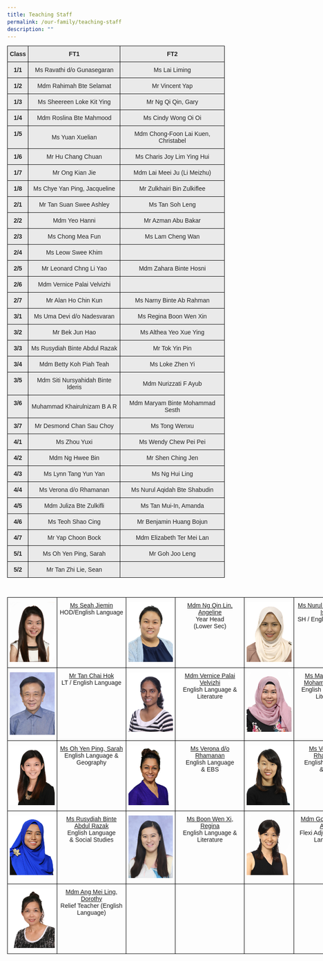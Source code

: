```yaml
---
title: Teaching Staff
permalink: /our-family/teaching-staff
description: ""
---
```

<style type="text/css">
.tg  {border-collapse:collapse;border-spacing:0;}
.tg td{border-color:black;border-style:solid;border-width:1px;font-family:Arial, sans-serif;font-size:14px;
  overflow:hidden;padding:10px 5px;word-break:normal;}
.tg th{border-color:black;border-style:solid;border-width:1px;font-family:Arial, sans-serif;font-size:14px;
  font-weight:normal;overflow:hidden;padding:10px 5px;word-break:normal;}
.tg .tg-n4qt{background-color:#EAEAEA;color:#222;font-weight:bold;text-align:center;vertical-align:top}
.tg .tg-ii8k{background-color:#EAEAEA;color:#222;text-align:center;vertical-align:top}
.tg .tg-ku5w{background-color:#EAEAEA;color:#222;text-align:center;vertical-align:middle}
.tg .tg-4su8{background-color:#eaeaea;text-align:left;vertical-align:top}
</style>
<table class="tg">
<thead>
  <tr>
    <th class="tg-n4qt">Class</th>
    <th class="tg-n4qt">FT1</th>
    <th class="tg-n4qt">FT2</th>
  </tr>
</thead>
<tbody>
  <tr>
    <td class="tg-n4qt">1/1</td>
    <td class="tg-ku5w"><span style="color:#222;background-color:#EAEAEA">Ms Ravathi d/o Gunasegaran</span><br></td>
    <td class="tg-ku5w"><span style="color:#222;background-color:#EAEAEA">Ms Lai Liming</span><br></td>
  </tr>
  <tr>
    <td class="tg-n4qt">1/2</td>
    <td class="tg-ku5w"><span style="color:#222;background-color:#EAEAEA">Mdm Rahimah Bte Selamat</span><br></td>
    <td class="tg-ku5w"><span style="color:#222;background-color:#EAEAEA">Mr Vincent Yap</span><br></td>
  </tr>
  <tr>
    <td class="tg-n4qt">1/3</td>
    <td class="tg-ku5w"><span style="color:#222;background-color:#EAEAEA">Ms Sheereen Loke Kit Ying</span><br></td>
    <td class="tg-ku5w"><span style="color:#222;background-color:#EAEAEA">Mr Ng Qi Qin, Gary</span><br></td>
  </tr>
  <tr>
    <td class="tg-n4qt">1/4</td>
    <td class="tg-ku5w"><span style="color:#222;background-color:#EAEAEA">Mdm Roslina Bte Mahmood</span><br></td>
    <td class="tg-ku5w"><span style="color:#222;background-color:#EAEAEA">Ms Cindy Wong Oi Oi</span></td>
  </tr>
  <tr>
    <td class="tg-n4qt">1/5</td>
    <td class="tg-ku5w"><span style="color:#222;background-color:#EAEAEA">Ms Yuan Xuelian</span><br></td>
    <td class="tg-ku5w"><span style="color:#222;background-color:#EAEAEA">Mdm Chong-Foon Lai Kuen, Christabel</span><br></td>
  </tr>
  <tr>
    <td class="tg-n4qt">1/6</td>
    <td class="tg-ku5w"><span style="color:#222;background-color:#EAEAEA">Mr Hu Chang Chuan</span><br></td>
    <td class="tg-ku5w"><span style="color:#222;background-color:#EAEAEA">Ms Charis Joy Lim Ying Hui</span><br></td>
  </tr>
  <tr>
    <td class="tg-n4qt">1/7</td>
    <td class="tg-ku5w"><span style="color:#222;background-color:#EAEAEA">Mr Ong Kian Jie</span><br></td>
    <td class="tg-ku5w"><span style="color:#222;background-color:#EAEAEA">Mdm Lai Meei Ju (Li Meizhu)</span><br></td>
  </tr>
  <tr>
    <td class="tg-n4qt">1/8 </td>
    <td class="tg-ku5w"><span style="color:#222;background-color:#EAEAEA">Ms Chye Yan Ping, Jacqueline </span></td>
    <td class="tg-ku5w"><span style="color:#222;background-color:#EAEAEA">Mr Zulkhairi Bin Zulkiflee </span></td>
  </tr>
  <tr>
    <td class="tg-n4qt">2/1</td>
    <td class="tg-ku5w"><span style="color:#222;background-color:#EAEAEA">Mr Tan Suan Swee Ashley</span><br></td>
    <td class="tg-ku5w"><span style="color:#222;background-color:#EAEAEA">Ms Tan Soh Leng</span><br></td>
  </tr>
  <tr>
    <td class="tg-n4qt">2/2</td>
    <td class="tg-ku5w"><span style="color:#222;background-color:#EAEAEA">Mdm Yeo Hanni</span><br></td>
    <td class="tg-ku5w"><span style="color:#222;background-color:#EAEAEA">Mr Azman Abu Bakar</span><br></td>
  </tr>
  <tr>
    <td class="tg-n4qt">2/3</td>
    <td class="tg-ku5w"><span style="color:#222;background-color:#EAEAEA">Ms Chong Mea Fun</span><br></td>
    <td class="tg-ku5w"><span style="color:#222;background-color:#EAEAEA">Ms Lam Cheng Wan</span><br></td>
  </tr>
  <tr>
    <td class="tg-n4qt">2/4</td>
    <td class="tg-ku5w"><span style="color:#222;background-color:#EAEAEA">Ms Leow Swee Khim</span><br></td>
    <td class="tg-ii8k"></td>
  </tr>
  <tr>
    <td class="tg-n4qt">2/5</td>
    <td class="tg-ku5w"><span style="color:#222;background-color:#EAEAEA">Mr Leonard Chng Li Yao</span><br></td>
    <td class="tg-ku5w"><span style="color:#222;background-color:#EAEAEA">Mdm Zahara Binte Hosni</span><br></td>
  </tr>
  <tr>
    <td class="tg-n4qt">2/6</td>
    <td class="tg-ku5w"><span style="color:#222;background-color:#EAEAEA">Mdm Vernice Palai Velvizhi</span><br></td>
    <td class="tg-ii8k"></td>
  </tr>
  <tr>
    <td class="tg-n4qt">2/7</td>
    <td class="tg-ku5w"><span style="color:#222;background-color:#EAEAEA">Mr Alan Ho Chin Kun</span><br></td>
    <td class="tg-ku5w"><span style="color:#222;background-color:#EAEAEA">Ms Narny Binte Ab Rahman</span><br></td>
  </tr>
  <tr>
    <td class="tg-n4qt">3/1</td>
    <td class="tg-ku5w"><span style="color:#222;background-color:#EAEAEA">Ms Uma Devi d/o Nadesvaran</span><br></td>
    <td class="tg-ku5w"><span style="color:#222;background-color:#EAEAEA">Ms Regina Boon Wen Xin</span><br></td>
  </tr>
  <tr>
    <td class="tg-n4qt">3/2</td>
    <td class="tg-ku5w"><span style="color:#222;background-color:#EAEAEA">Mr Bek Jun Hao</span><br></td>
    <td class="tg-ku5w"><span style="color:#222;background-color:#EAEAEA">Ms Althea Yeo Xue Ying</span><br></td>
  </tr>
  <tr>
    <td class="tg-n4qt">3/3</td>
    <td class="tg-ku5w"><span style="color:#222;background-color:#EAEAEA">Ms Rusydiah Binte Abdul Razak</span><br></td>
    <td class="tg-ku5w"><span style="color:#222;background-color:#EAEAEA">Mr Tok Yin Pin</span><br></td>
  </tr>
  <tr>
    <td class="tg-n4qt">3/4</td>
    <td class="tg-ku5w"><span style="color:#222;background-color:#EAEAEA">Mdm Betty Koh Piah Teah</span><br></td>
    <td class="tg-ku5w"><span style="color:#222;background-color:#EAEAEA">Ms Loke Zhen Yi</span><br></td>
  </tr>
  <tr>
    <td class="tg-n4qt">3/5</td>
    <td class="tg-ku5w"><span style="color:#222;background-color:#EAEAEA">Mdm Siti Nursyahidah Binte Ideris</span><br></td>
    <td class="tg-ku5w"><span style="color:#222;background-color:#EAEAEA">Mdm Nurizzati F Ayub</span><br></td>
  </tr>
  <tr>
    <td class="tg-n4qt">3/6</td>
    <td class="tg-ku5w"><span style="color:#222;background-color:#EAEAEA">Muhammad Khairulnizam B A R</span><br></td>
    <td class="tg-ku5w"><span style="color:#222;background-color:#EAEAEA">Mdm Maryam Binte Mohammad Sesth</span><br></td>
  </tr>
  <tr>
    <td class="tg-n4qt">3/7</td>
    <td class="tg-ku5w"><span style="color:#222;background-color:#EAEAEA">Mr Desmond Chan Sau Choy</span><br></td>
    <td class="tg-ku5w"><span style="color:#222;background-color:#EAEAEA">Ms Tong Wenxu</span><br></td>
  </tr>
  <tr>
    <td class="tg-n4qt">4/1</td>
    <td class="tg-ku5w"><span style="color:#222;background-color:#EAEAEA">Ms Zhou Yuxi</span><br></td>
    <td class="tg-ku5w"><span style="color:#222;background-color:#EAEAEA">Ms Wendy Chew Pei Pei</span><br></td>
  </tr>
  <tr>
    <td class="tg-n4qt">4/2</td>
    <td class="tg-ku5w"><span style="color:#222;background-color:#EAEAEA">Mdm Ng Hwee Bin</span><br></td>
    <td class="tg-ku5w"><span style="color:#222;background-color:#EAEAEA">Mr Shen Ching Jen</span><br></td>
  </tr>
  <tr>
    <td class="tg-n4qt">4/3</td>
    <td class="tg-ku5w"><span style="color:#222;background-color:#EAEAEA">Ms Lynn Tang Yun Yan</span><br></td>
    <td class="tg-ku5w"><span style="color:#222;background-color:#EAEAEA">Ms Ng Hui Ling</span><br></td>
  </tr>
  <tr>
    <td class="tg-n4qt">4/4</td>
    <td class="tg-ku5w"><span style="color:#222;background-color:#EAEAEA">Ms Verona d/o Rhamanan</span><br></td>
    <td class="tg-ku5w"><span style="color:#222;background-color:#EAEAEA">Ms Nurul Aqidah Bte Shabudin</span><br></td>
  </tr>
  <tr>
    <td class="tg-n4qt">4/5</td>
    <td class="tg-ku5w"><span style="color:#222;background-color:#EAEAEA">Mdm Juliza Bte Zulkifli</span><br></td>
    <td class="tg-ku5w"><span style="color:#222;background-color:#EAEAEA">Ms Tan Mui-In, Amanda</span><br></td>
  </tr>
  <tr>
    <td class="tg-n4qt">4/6</td>
    <td class="tg-ku5w"><span style="color:#222;background-color:#EAEAEA">Ms Teoh Shao Cing</span><br></td>
    <td class="tg-ku5w"><span style="color:#222;background-color:#EAEAEA">Mr Benjamin Huang Bojun</span><br></td>
  </tr>
  <tr>
    <td class="tg-n4qt">4/7</td>
    <td class="tg-ku5w"><span style="color:#222;background-color:#EAEAEA">Mr Yap Choon Bock</span><br></td>
    <td class="tg-ku5w"><span style="color:#222;background-color:#EAEAEA">Mdm Elizabeth Ter Mei Lan</span></td>
  </tr>
  <tr>
    <td class="tg-n4qt">5/1</td>
    <td class="tg-ku5w"><span style="color:#222;background-color:#EAEAEA">Ms Oh Yen Ping, Sarah</span><br></td>
    <td class="tg-ku5w"><span style="color:#222;background-color:#EAEAEA">Mr Goh Joo Leng</span></td>
  </tr>
  <tr>
    <td class="tg-n4qt">5/2</td>
    <td class="tg-ku5w"><span style="color:#222;background-color:#EAEAEA">Mr Tan Zhi Lie, Sean</span><br></td>
    <td class="tg-4su8"></td>
  </tr>
</tbody>
</table>

<br>

<style type="text/css">
.tg  {border-collapse:collapse;border-spacing:0;}
.tg td{border-color:black;border-style:solid;border-width:1px;font-family:Arial, sans-serif;font-size:14px;
  overflow:hidden;padding:10px 5px;word-break:normal;}
.tg th{border-color:black;border-style:solid;border-width:1px;font-family:Arial, sans-serif;font-size:14px;
  font-weight:normal;overflow:hidden;padding:10px 5px;word-break:normal;}
.tg .tg-baqh{text-align:center;vertical-align:top}
.tg .tg-0lax{text-align:left;vertical-align:top}
</style>
<table class="tg" style="undefined;table-layout: fixed; width: 825px">
<colgroup>
<col style="width: 115px">
<col style="width: 160px">
<col style="width: 115px">
<col style="width: 160px">
<col style="width: 115px">
<col style="width: 160px">
</colgroup>
<tbody>
  <tr>
		<td class="tg-0lax"><center><img src="/images/ED1.jpeg"></center></td>
    <td class="tg-baqh"><center><a href="mailto:seah_jiemin@schools.gov.sg">Ms Seah Jiemin</a><br>HOD/English Language</center></td>
    <td class="tg-0lax"><center><img src="/images/ED2.jpeg"></center></td>
    <td class="tg-baqh"><center><a href="mailto:ng_qin_lin_angeline@moe.edu.sg" target="">Mdm Ng Qin Lin, Angeline</a><br />Year Head<br />(Lower Sec)</center></td>
    <td class="tg-0lax"><center><img src="/images/ED3.jpeg"></center></td>
    <td class="tg-baqh"><center><a href="mailto:nurul_jannah_ishak@schools.gov.sg" target="">Ms Nurul Jannah Binte Ishak&nbsp;</a><br />SH / English Language</center></td>
  </tr>
  <tr>
    <td class="tg-0lax"><center><img src="/images/ED4.jpg"></center></td>
    <td class="tg-baqh"><center><a href="mailto:TAN_Chai_Hok@schools.gov.sg" target="">Mr Tan Chai Hok</a><br />LT / English Language</center></td>
    <td class="tg-0lax"><center><img src="/images/ED5.jpeg"></center></td>
    <td class="tg-baqh"><center><a href="mailto:vernice_palai_velvizhi@schools.gov.sg" target="">Mdm Vernice Palai Velvizhi</a><br>English Language & Literature</center></td>
    <td class="tg-0lax"><center><img src="/images/ED6.jpeg"></center></td>
    <td class="tg-baqh"><center><a href="mailto:maryam_mohammad_sesth@schools.gov.sg" target="">Ms Maryam Binte Mohammad Sesth</a><br />English Language&nbsp;&amp; Literature</center></td>
  </tr>
  <tr>
    <td class="tg-0lax"><center><img src="/images/ED7.jpeg"></center></td>
		<td class="tg-baqh"><center><a href="mailto:oh_yen_ping_sarah@schools.gov.sg" target="">Ms Oh Yen Ping, Sarah</a><br />English Language &amp; Geography</center></td>
    <td class="tg-0lax"><center><img src="/images/ED8.jpeg"></center></td>
    <td class="tg-baqh"><center><a href="mailto:verona_rhamanan@schools.gov.sg" target="">Ms Verona d/o Rhamanan</a><br />English Language &amp;&nbsp;EBS</center></td>
    <td class="tg-0lax"><center><img src="/images/ED9.jpeg"></center></td>
    <td class="tg-baqh"><center><a href="mailto:verona_rhamanan@schools.gov.sg" target="">Ms Verona d/o Rhamanan</a><br />English Language &amp;&nbsp;EBS</center></td>
  </tr>
  <tr>
    <td class="tg-0lax"><center><img src="/images/ED10.jpeg"></center></td>
    <td class="tg-baqh"><center><a href="mailto:rusydiah_abdul_razak@schools.gov.sg" target="">Ms Rusydiah Binte Abdul Razak</a><br />English Language &amp;&nbsp;Social Studies</center></td>
    <td class="tg-0lax"><center><img src="/images/ED11.jpeg"></center></td>
    <td class="tg-baqh"><center><a href="mailto:boon_wen_sin@schools.gov.sg" target="">Ms Boon Wen Xi, Regina </a><br>English Language&nbsp;&amp; Literature</center></td>
    <td class="tg-0lax"><center><img src="/images/ED12.jpeg"></center></td>
    <td class="tg-baqh"><center><a href="mailto:goh_seok_yee@schools.gov.sg" target="">Mdm Goh Seok Yee, Agnes</a><a href="mailto:goh_seok_yee@schools.gov.sg" target=""></a><br>
Flexi Adjunct (English Language)</center></td>
  </tr>
  <tr>
    <td class="tg-0lax"><center><img src="/images/ED13.jpeg"></center></td>
    <td class="tg-baqh"><center><a href="mailto:dorothy_ang_mei_ling@schools.gov.sg" target="">Mdm Ang Mei Ling, Dorothy</a><br>Relief Teacher (English Language)</center></td>
    <td class="tg-0lax"></td>
    <td class="tg-baqh"></td>
    <td class="tg-0lax"></td>
    <td class="tg-baqh"></td>
  </tr>
</tbody>
</table>